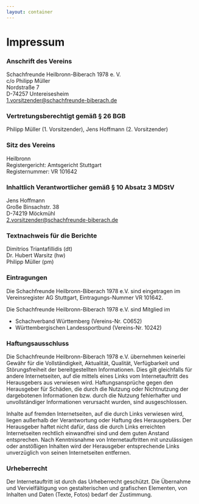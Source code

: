 ```yaml
---
layout: container
---
```


# Impressum

### Anschrift des Vereins

Schachfreunde Heilbronn-Biberach 1978 e.&nbsp;V.\
c/o Philipp Müller\
Nordstraße 7\
D-74257 Untereisesheim\
1.vorsitzender@schachfreunde-biberach.de

### Vertretungsberechtigt gemäß § 26 BGB

Philipp Müller (1. Vorsitzender), Jens Hoffmann (2. Vorsitzender)

### Sitz des Vereins

Heilbronn\
Registergericht: Amtsgericht Stuttgart\
Registernummer: VR 101642

### Inhaltlich Verantwortlicher gemäß § 10 Absatz 3 MDStV

Jens Hoffmann\
Große Binsachstr. 38\
D-74219 Möckmühl\
2.vorsitzender@schachfreunde-biberach.de

### Textnachweis für die Berichte

Dimitrios Triantafillidis (dt)\
Dr. Hubert Warsitz (hw)\
Philipp Müller (pm)

### Eintragungen

Die Schachfreunde Heilbronn-Biberach 1978 e.V. sind eingetragen im Vereinsregister AG Stuttgart, Eintragungs-Nummer VR 101642.

Die Schachfreunde Heilbronn-Biberach 1978 e.V. sind Mitglied im

- Schachverband Württemberg (Vereins-Nr. C0652)
- Württembergischen Landessportbund (Vereins-Nr. 10242)

### Haftungsausschluss
Die Schachfreunde Heilbronn-Biberach 1978 e.V. übernehmen keinerlei Gewähr für die Vollständigkeit, Aktualität, Qualität, Verfügbarkeit und Störungsfreiheit der bereitgestellten Informationen. Dies gilt gleichfalls für andere Internetseiten, auf die mittels eines Links vom Internetauftritt des Herausgebers aus verwiesen wird. Haftungsansprüche gegen den Herausgeber für Schäden, die durch die Nutzung oder Nichtnutzung der dargebotenen Informationen bzw. durch die Nutzung fehlerhafter und unvollständiger Informationen verursacht wurden, sind ausgeschlossen.

Inhalte auf fremden Internetseiten, auf die durch Links verwiesen wird, liegen außerhalb der Verantwortung oder Haftung des Herausgebers. Der Herausgeber haftet nicht dafür, dass die durch Links erreichten Internetseiten rechtlich einwandfrei sind und dem guten Anstand entsprechen. Nach Kenntnisnahme von Internetauftritten mit unzulässigen oder anstößigen Inhalten wird der Herausgeber entsprechende Links unverzüglich von seinen Internetseiten entfernen.

### Urheberrecht

Der Internetauftritt ist durch das Urheberrecht geschützt. Die Übernahme und Vervielfältigung von gestalterischen und grafischen Elementen, von Inhalten und Daten (Texte, Fotos) bedarf der Zustimmung.
